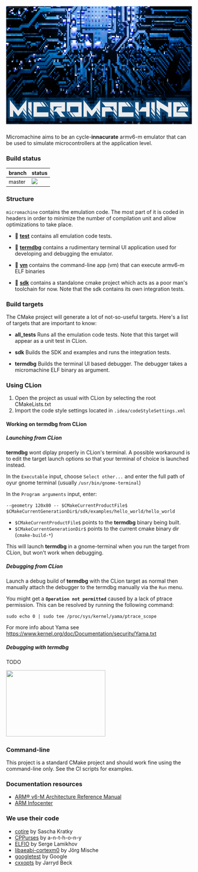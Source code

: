 # <img src="docs/images/micromachine-logo.png" width="640" height="320" />

Micromachine aims to be an cycle-**innacurate** armv6-m emulator that can be used to simulate
microcontrollers at the application level.


### Build status

branch | status
-------|--------
master |![](https://github.com/flavioroth/micromachine/workflows/MicroMachine%20CI/badge.svg?branch=master)


### Structure

`micromachine` contains the emulation code. The most part of it is coded in headers
 in order to minimize the number of compilation unit and allow optimizations to take place.

* :file_folder: [**test**](test/) contains all emulation code tests.

* :file_folder: [**termdbg**](termdbg/) contains a rudimentary terminal UI application used for
developing and debugging the emulator.

* :file_folder: [**vm**](vm/) contains the command-line app (vm) that can execute armv6-m ELF binaries

* :file_folder: [**sdk**](sdk/) contains a standalone cmake project which acts as a poor man's
toolchain for now. Note that the sdk contains its own integration tests.

### Build targets

The CMake project will generate a lot of not-so-useful targets. Here's a list of targets that are important to know:

* **all_tests** Runs all the emulation code tests. Note that this target will appear as a unit test in CLion.

* **sdk** Builds the SDK and examples and runs the integration tests.

* **termdbg** Builds the terminal UI based debugger. The debugger takes a micromachine ELF binary as argument.


### Using CLion

1) Open the project as usual with CLion by selecting the root CMakeLists.txt
2) Import the code style settings located in `.idea/codeStyleSettings.xml`

#### Working on termdbg from CLion

##### Launching from CLion

**termdbg** wont diplay properly in CLion's terminal. A possible workaround is to edit the target launch options so that your terminal of choice is launched instead.

In the `Executable` input, choose `Select other...` and enter the full path of oyur gnome terminal (usually `/usr/bin/gnome-terminal`)

In the `Program arguments` input, enter:

    --geometry 120x80 -- $CMakeCurrentProductFile$ $CMakeCurrentGenerationDir$/sdk/examples/hello_world/hello_world

* `$CMakeCurrentProductFile$` points to the **termdbg** binary being built.
* `$CMakeCurrentGenerationDir$` points to the current cmake binary dir (`cmake-build-*`)

This will launch **termdbg** in a gnome-terminal when you run the target from CLion, but won't work when debugging.

##### Debugging from CLion

Launch a debug build of **termdbg** with the CLion target as normal then manually attach the debugger to the termdbg manually via the `Run` menu.

You might get a **`Operation not permitted`** caused by a lack of ptrace permission. This can be resolved by running the following command:

    sudo echo 0 | sudo tee /proc/sys/kernel/yama/ptrace_scope

For more info about Yama see https://www.kernel.org/doc/Documentation/security/Yama.txt


##### Debugging with termdbg

TODO

<a href="https://asciinema.org/a/319983">
<img src="https://asciinema.org/a/319983.png" width="269" height="180" />
</a>

### Command-line

This project is a standard CMake project and should work fine using the command-line only.
See the CI scripts for examples.


### Documentation resources

* [ARM® v6-M Architecture Reference Manual](https://static.docs.arm.com/ddi0419/d/DDI0419D_armv6m_arm.pdf)
* [ARM Infocenter](http://infocenter.arm.com/help/index.jsp)


### We use their code
* [cotire](https://github.com/sakra/cotire) by Sascha Kratky
* [CPPurses](https://github.com/a-n-t-h-o-n-y/CPPurses) by a-n-t-h-o-n-y
* [ELFIO](https://github.com/serge1/ELFIO) by Serge Lamikhov
* [libaeabi-cortexm0](https://github.com/bobbl/libaeabi-cortexm0) by
  Jörg Mische
* [googletest](https://github.com/google/googletest) by Google
* [cxxopts](https://github.com/jarro2783/cxxopts) by Jarryd Beck


